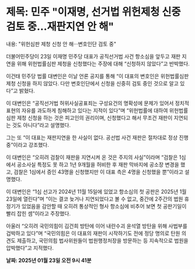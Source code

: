 # **제목: 민주 "이재명, 선거법 위헌제청 신중 검토 중…재판지연 안 해"**

  내용: "위헌심판 제청 신청 안 해···변호인단 검토 중" 

더불어민주당이 23일 이재명 민주당 대표가 공직선거법 사건 항소심을 앞두고 재판 지연을 위해 위헌법률심판 제청을 신청했다는 주장에 대해 “신청하지 않았다”고 반박했다. 

이건태 민주당 법률 대변인은 이날 언론 공지를 통해 “이 대표의 변호인은 위헌법률심판 제청 신청을 하지 않았다. 다만 변호인단에서 신청을 신중히 검토 중인 것으로 알고 있다”고 밝혔다. 

이 대변인은 “공직선거법 허위사실공표죄는 구성요건의 명확성에 문제가 있어서 정치적 표현의 자유를 과도하게 침해하고 있다는 지적이 있다”며 “위헌법률에 대하여 위헌법률심판 제청 신청을 하는 것은 피고인의 권리이며, 신청했다고 해서 무조건 재판이 지연되는 것도 아니다”라고 설명했다. 

그는 또 “이 대표는 재판지연을 한 사실이 없다. 공선법 사건 재판은 절차대로 정상 진행 중”이라고 강조했다. 

이 대변인은 “오히려 검찰이 재판을 지연시켜 온 것은 주지의 사실”이라며 “검찰은 1심에서 공소사실 특정도 못 하고 1년 9개월을 허비한 후 재판 막바지에 공소장 변경을 했고, 검찰은 1심에서 증인 43명을 신청했지만 이 대표 측은 4명을 신청했을 뿐”이라고 설명했다. 

이 대변인은 “1심 선고가 2024년 11월 15일에 있었고 항소심의 첫 공판은 2025년 1월 23일에 열린다”며 “이는 결코 늦거나 지연되었다고 볼 수 없고, 중간에 2주간의 법원 휴정기가 있었음을 감안할 때 오히려 통상적인 형사 항소심에 비추어 보면 첫 공판기일이 빨리 잡힌 셈”이라고 주장했다. 

아울러 “오히려 국민의힘이 김건희 방탄에 이어 내란수괴 윤석열 방탄을 위해 사법부를 겁박하고 있다”며 “국민의힘은 이 대표의 재판이 시작하기도 전에 정당 명의로 탄원 의견도 제출하고, 국민의힘 법사위원들이 법원행정처장을 방문하는 등 지속적으로 법원을 압박했다”고 지적했다.

  **날짜: 2025년 01월 23일 오전 9시 41분**